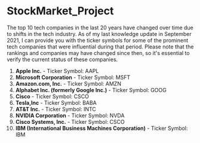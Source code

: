# StockMarket_Project

The top 10 tech companies in the last 20 years have changed over time due to shifts in the tech industry. As of my last knowledge update in September 2021, I can provide you with the ticker symbols for some of the prominent tech companies that were influential during that period. Please note that the rankings and companies may have changed since then, so it's essential to verify the current status of these companies.
1. **Apple Inc.** - Ticker Symbol: AAPL
2. **Microsoft Corporation** - Ticker Symbol: MSFT
3. **Amazon.com, Inc.** - Ticker Symbol: AMZN
4. **Alphabet Inc. (formerly Google Inc.)** - Ticker Symbol: GOOG 
5. **Cisco** - Ticker Symbol: CSCO
6. **Tesla,Inc** - Ticker Symbol: BABA
7. **AT&T Inc.** - Ticker Symbol: INTC
8. **NVIDIA Corporation** - Ticker Symbol: NVDA
9. **Cisco Systems, Inc.** - Ticker Symbol: CSCO
10. **IBM (International Business Machines Corporation)** - Ticker Symbol: IBM
